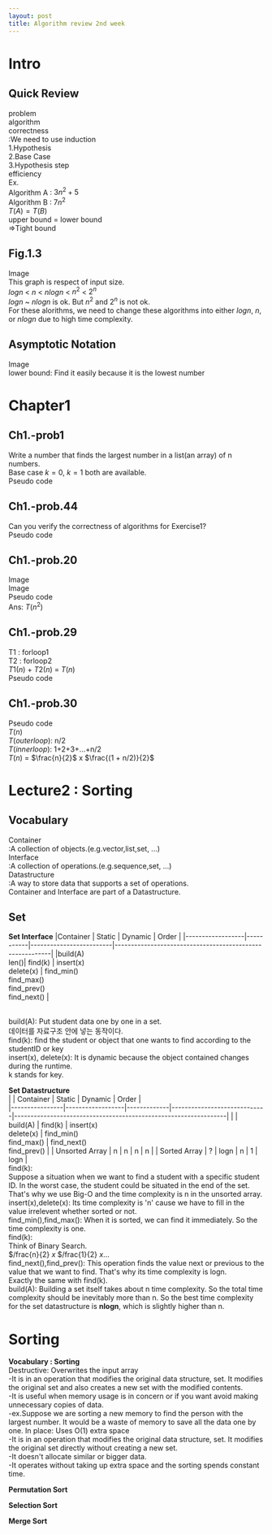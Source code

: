 ```yaml
---
layout: post
title: Algorithm review 2nd week
---
```

# Intro #
## Quick Review ## 
problem <br/>
algorithm <br/>
correctness<br/>
:We need to use induction<br/>
1.Hypothesis<br/>
2.Base Case<br/>
3.Hypothesis step <br/>
efficiency<br/>
Ex.<br/>
Algorithm A : $3n^2 + 5$<br/>
Algorithm B : $7n^2$<br/>
$T(A)=T(B)$<br/>
upper bound = lower bound<br/>
=>Tight bound<br/>

## Fig.1.3 ##
Image<br/>
This graph is respect of input size.<br/>
$logn$ < $n$ < $nlogn$ < $n^2$ < $2^n$ <br/>
$logn$ ~ $nlogn$ is ok. But $n^2$ and $2^n$ is not ok. <br/>
For these alorithms, we need to change these algorithms into either $logn$, $n$, or $nlogn$ due to high time complexity.<br/>

## Asymptotic Notation ## 
Image <br/>
lower bound: Find it easily because it is the lowest number

# Chapter1 #
## Ch1.-prob1
Write a number that finds the largest number in a list(an array) of n numbers.<br/>
Base case $k=0$, $k=1$ both are available.<br/>
Pseudo code<br/>

## Ch1.-prob.44 ##
Can you verify the correctness of algorithms for Exercise1?<br/>
Pseudo code <br/>

## Ch1.-prob.20
Image <br/>
Image <br/>
Pseudo code<br/>
Ans: $T(n^2)$

## Ch1.-prob.29
T1 : forloop1 <br/>
T2 : forloop2 <br/>
$T1(n)$ + $T2(n)$ = $T(n)$ <br/>
Pseudo code<br/>

## Ch1.-prob.30
Pseudo code<br/>
$T(n)$<br/>
$T(outerloop)$: n/2 <br/>
$T(innerloop)$: 1+2+3+...+n/2 <br/>
$T(n)$ = $\frac{n}{2}$ x $\frac{(1 + n/2)}{2}$

# Lecture2 : Sorting
## Vocabulary ##
Container <br/>
:A collection of objects.(e.g.vector,list,set, ...) <br/>
Interface <br/>
:A collection of operations.(e.g.sequence,set, ...) <br/>
Datastructure <br/>
:A way to store data that supports a set of operations.<br/>
Container and Interface are part of a Datastructure.<br/>

## Set ##
**Set Interface**
|Container         |   Static  |   Dynamic               | Order                                                    |
|------------------|-----------|-------------------------|----------------------------------------------------------|
|build(A)<br/>len()|  find(k)  | insert(x)<br/>delete(x) | find_min()<br/>find_max()<br/>find_prev()<br/>find_next()          |
                                                                       
<br/>
build(A): Put student data one by one in a set.<br/>
          데이터를 자료구조 안에 넣는 동작이다.<br/>
find(k): find the student or object that one wants to find according to the studentID or key <br/>
insert(x), delete(x): It is dynamic because the object contained changes during the runtime. <br/>
k stands for key. <br/>

**Set Datastructure** <br/>
|                |    Container     |  Static     |      Dynamic                |             Order                                               |       
|----------------|------------------|-------------|-----------------------------|-----------------------------------------------------------------|
|                |      build(A)    |  find(k)    | insert(x)<br/>delete(x)     |  find_min()<br/>find_max()     | find_next()<br/>find_prev()    |
| Unsorted Array |        n         |      n      |              n              |                                n                                |
|  Sorted Array  |        ?         |    logn     |              n              |              1                 |                logn            | 
<br/>
find(k):<br/>
Suppose a situation when we want to find a student with a specific student ID. In the worst case, the student could be situated in the end of the set.<br/>
That's why we use Big-O and the time complexity is n in the unsorted array.<br/>
insert(x),delete(x): Its time complexity is 'n' cause we have to fill in the value irrelevent whether sorted or not. <br/>
find_min(),find_max(): When it is sorted, we can find it immediately. So the time complexity is one. <br/>
find(k): <br/>
Think of Binary Search. <br/>
 $/frac{n}{2} $x$ $/frac{1}{2} $x$... <br/>
find_next(),find_prev(): This operation finds the value next or previous to the value that we want to find. That's why its time complexity is logn. <br/>
Exactly the same with find(k). <br/>
build(A): Building a set itself takes about n time complexity. So the total time complexity should be inevitably more than n. So the best time complexity <br/>
for the set datastructure is **nlogn**, which is slightly higher than n.<br/>


# Sorting #
**Vocabulary : Sorting** <br/>
Destructive: Overwrites the input array<br/>
-It is in an operation that modifies the original data structure, set. It modifies the original set and also creates a new set with the modified contents.<br/>
-It is useful when memory usage is in concern or if you want avoid making unnecessary copies of data. <br/>
-ex.Suppose we are sorting a new memory to find the person with the largest number. It would be a waste of memory to save all the data one by one. 
In place: Uses O(1) extra space<br/>
-It is in an operation that modifies the original data structure, set. It modifies the original set directly without creating a new set.<br/>
-It doesn't allocate similar or bigger data. <br/>
-It operates without taking up extra space and the sorting spends constant time.<br/>

**Permutation Sort** <br/>

**Selection Sort** <br/>

**Merge Sort** <br/>



